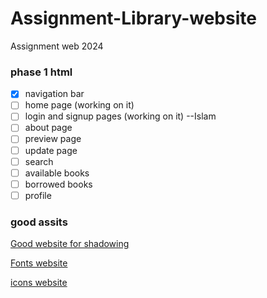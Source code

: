 # Assignment-Library-website

Assignment web 2024

### phase 1 html

- [x] navigation bar
- [ ] home page (working on it)
- [ ] login and signup pages (working on it) --Islam
- [ ] about page
- [ ] preview page
- [ ] update page
- [ ] search
- [ ] available books
- [ ] borrowed books
- [ ] profile

### good assits

[Good website for shadowing](https://getcssscan.com/css-box-shadow-examples)

[Fonts website](https://fonts.google.com/)

[icons website](https://fonts.google.com/icons)
